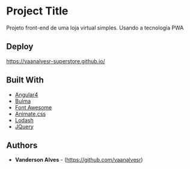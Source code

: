 # Project Title

Projeto front-end de uma loja virtual simples. Usando a tecnologia PWA

## Deploy

https://vaanalvesr-superstore.github.io/

## Built With

* [Angular4](https://angular.io/)
* [Bulma](http://bulma.io/)
* [Font Awesome](http://fontawesome.io/)
* [Animate.css](https://daneden.github.io/animate.css/)
* [Lodash](https://lodash.com/)
* [JQuery](https://jquery.com/)

## Authors

* **Vanderson Alves** - (https://github.com/vaanalvesr)
